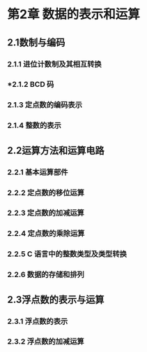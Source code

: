 # 第2章 数据的表示和运算
## 2.1数制与编码
### 2.1.1 进位计数制及其相互转换



### *2.1.2 BCD 码



### 2.1.3 定点数的编码表示



### 2.1.4 整数的表示



## 2.2运算方法和运算电路
### 2.2.1 基本运算部件



### 2.2.2 定点数的移位运算



### 2.2.3 定点数的加减运算



### 2.2.4 定点数的乘除运算



### 2.2.5 C 语言中的整数类型及类型转换



### 2.2.6 数据的存储和排列



## 2.3浮点数的表示与运算
### 2.3.1 浮点数的表示



### 2.3.2 浮点数的加减运算